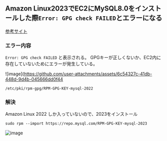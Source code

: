 ## Amazon Linux2023でEC2にMySQL8.0をインストールした際`Error: GPG check FAILED`とエラーになる
[参考サイト](https://it-slroom.blog/aws/al2023-mysql8-install/)

### エラー内容
`Error: GPG check FAILED` と表示される。
GPGキーが正しくないか、EC2内に存在していないためにエラーが発生している。

![image](https://github.com/user-attachments/assets/6c54327c-41db-448d-9d4b-045666dd0f44

`/etc/pki/rpm-gpg/RPM-GPG-KEY-mysql-2022` 

### 解決
Amazon Linux 2022 しか入っていないので、2023をインストール
```
sudo rpm --import https://repo.mysql.com/RPM-GPG-KEY-mysql-2023
```

![image](https://github.com/user-attachments/assets/1dd08dc4-95e7-46be-a1df-93fcb95b2706)
